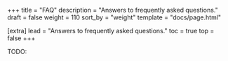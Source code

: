 +++
title = "FAQ"
description = "Answers to frequently asked questions."
draft = false
weight = 110
sort_by = "weight"
template = "docs/page.html"

[extra]
lead = "Answers to frequently asked questions."
toc = true
top = false
+++

TODO: